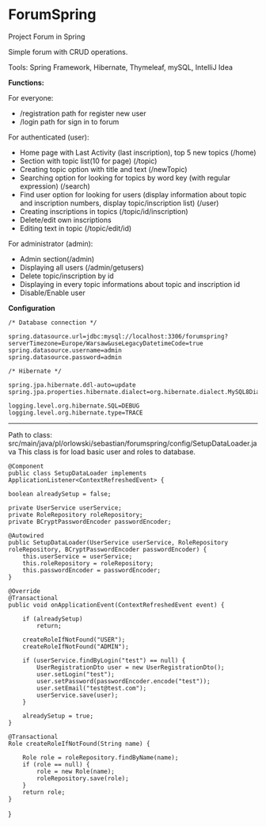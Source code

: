 # ForumSpring
Project Forum in Spring

Simple forum with CRUD operations.

Tools: Spring Framework, Hibernate, Thymeleaf, mySQL, IntelliJ Idea

<b>Functions:</b>

For everyone:
- /registration path for register new user
- /login path for sign in to forum

For authenticated (user):
- Home page with Last Activity (last inscription), top 5 new topics (/home)
- Section with topic list(10 for page) (/topic)
- Creating topic option with title and text (/newTopic)
- Searching option for looking for topics by word key (with regular expression) (/search)
- Find user option for looking for users (display information about topic and inscription numbers, display topic/inscription list) (/user)
- Creating inscriptions in topics (/topic/id/inscription)
- Delete/edit own inscriptions
- Editing text in topic (/topic/edit/id)

For administrator (admin):
- Admin section(/admin)
- Displaying all users (/admin/getusers)
- Delete topic/inscription by id
- Displaying in every topic informations about topic and inscription id
- Disable/Enable user


<b> Configuration </b>

    /* Database connection */

    spring.datasource.url=jdbc:mysql://localhost:3306/forumspring?serverTimezone=Europe/Warsaw&useLegacyDatetimeCode=true
    spring.datasource.username=admin
    spring.datasource.password=admin

    /* Hibernate */

    spring.jpa.hibernate.ddl-auto=update
    spring.jpa.properties.hibernate.dialect=org.hibernate.dialect.MySQL8Dialect

    logging.level.org.hibernate.SQL=DEBUG
    logging.level.org.hibernate.type=TRACE

--------------------------

Path to class: src/main/java/pl/orlowski/sebastian/forumspring/config/SetupDataLoader.java
This class is for load basic user and roles to database.

    @Component
    public class SetupDataLoader implements ApplicationListener<ContextRefreshedEvent> {

    boolean alreadySetup = false;

    private UserService userService;
    private RoleRepository roleRepository;
    private BCryptPasswordEncoder passwordEncoder;

    @Autowired
    public SetupDataLoader(UserService userService, RoleRepository roleRepository, BCryptPasswordEncoder passwordEncoder) {
        this.userService = userService;
        this.roleRepository = roleRepository;
        this.passwordEncoder = passwordEncoder;
    }

    @Override
    @Transactional
    public void onApplicationEvent(ContextRefreshedEvent event) {

        if (alreadySetup)
            return;

        createRoleIfNotFound("USER");
        createRoleIfNotFound("ADMIN");

        if (userService.findByLogin("test") == null) {
            UserRegistrationDto user = new UserRegistrationDto();
            user.setLogin("test");
            user.setPassword(passwordEncoder.encode("test"));
            user.setEmail("test@test.com");
            userService.save(user);
        }

        alreadySetup = true;
    }

    @Transactional
    Role createRoleIfNotFound(String name) {

        Role role = roleRepository.findByName(name);
        if (role == null) {
            role = new Role(name);
            roleRepository.save(role);
        }
        return role;
    }
}



